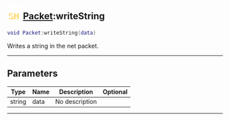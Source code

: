 ## <img src="../../.gitbook/assets/shared.png" width="32" height="32" /> [Packet](../packet/README.md):writeString

```lua
void Packet:writeString(data)
```

Writes a string in the net packet.<br>

-----------------
## Parameters

| Type   | Name | Description | Optional |
| ------ | ---- | ----------- | -------: |
| string | data | No description |  |


--------